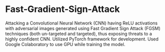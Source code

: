 # Fast-Gradient-Sign-Attack

Attacking a Convolutional Neural Network (CNN) having ReLU activations with adversarial images generated using Fast Gradient Sign Attack (FGSM) techniques (both un-targeted and targeted), thus exposing threats to a highly confident CNN. Utilized PyTorch framework for development. Used Google Colaboratory to use GPU while training the model.  
